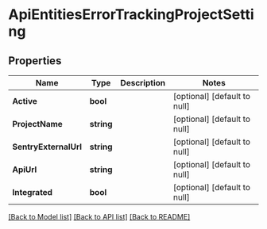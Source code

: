 # ApiEntitiesErrorTrackingProjectSetting

## Properties
Name | Type | Description | Notes
------------ | ------------- | ------------- | -------------
**Active** | **bool** |  | [optional] [default to null]
**ProjectName** | **string** |  | [optional] [default to null]
**SentryExternalUrl** | **string** |  | [optional] [default to null]
**ApiUrl** | **string** |  | [optional] [default to null]
**Integrated** | **bool** |  | [optional] [default to null]

[[Back to Model list]](../README.md#documentation-for-models) [[Back to API list]](../README.md#documentation-for-api-endpoints) [[Back to README]](../README.md)


